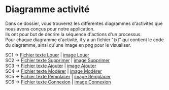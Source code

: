 # Diagramme activité

Dans ce dossier, vous trouverez les differentes diagrammes d'activités que nous avons conçus pour notre application.<br>
Ils ont pour but de décrire la séquence d'actions d'un processus.<br>
Pour chaque diagramme d'activité, il y a un fichier "txt" qui contient le code du diagramme, ainsi qu'une image en png pour le visualiser.<br>


SC1 -> [Fichier texte Louer](https://github.com/Ayolos/Blitz-Unite/blob/main/diagramme/diagramme_activit%C3%A9/SC1_Louer) | [ image Louer](https://github.com/Ayolos/Blitz-Unite/blob/main/diagramme/diagramme_activit%C3%A9/SC1_Louer.png)  <br>
SC2 -> [Fichier texte Supprimer](https://github.com/Ayolos/Blitz-Unite/blob/main/diagramme/diagramme_activit%C3%A9/SC2_Supprimer) | [ image Supprimer](https://github.com/Ayolos/Blitz-Unite/blob/main/diagramme/diagramme_activit%C3%A9/SC2_Supprimer.png)<br>
SC3 -> [Fichier texte Ajouter](https://github.com/Ayolos/Blitz-Unite/blob/main/diagramme/diagramme_activit%C3%A9/SC3_Ajouter) | [ image Ajouter](https://github.com/Ayolos/Blitz-Unite/blob/main/diagramme/diagramme_activit%C3%A9/SC3_Ajouter.png)  <br>
SC4 -> [Fichier texte Modérer](https://github.com/Ayolos/Blitz-Unite/blob/main/diagramme/diagramme_activit%C3%A9/SC4_Moderer) | [ image Modérer](https://github.com/Ayolos/Blitz-Unite/blob/main/diagramme/diagramme_activit%C3%A9/SC4_Moderer.png)  <br>
SC5 -> [Fichier texte Remplacer](https://github.com/Ayolos/Blitz-Unite/blob/main/diagramme/diagramme_activit%C3%A9/SC5_Remplacer) | [ image Remplacer](https://github.com/Ayolos/Blitz-Unite/blob/main/diagramme/diagramme_activit%C3%A9/SC5_Remplacer.png)  <br>
SC6 -> [Fichier texte Connexion](https://github.com/Ayolos/Blitz-Unite/blob/main/diagramme/diagramme_activit%C3%A9/SC6_Connexion) | [ image Connexion](https://github.com/Ayolos/Blitz-Unite/blob/main/diagramme/diagramme_activit%C3%A9/SC6_Connexion.png)  <br>

